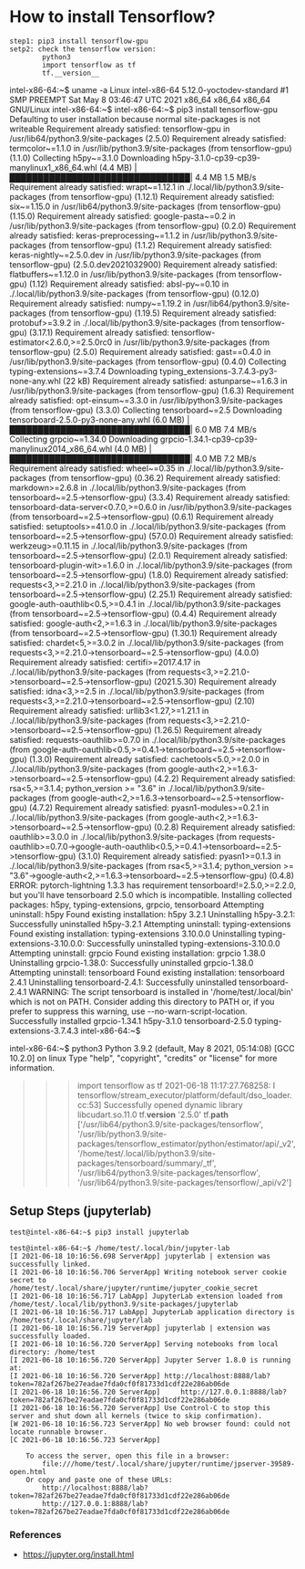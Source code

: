 # How to install Tensorflow?
    step1: pip3 install tensorflow-gpu
    setp2: check the tensorflow version:
            python3
            import tensorflow as tf
            tf.__version__    
 intel-x86-64:~$ uname -a
 Linux intel-x86-64 5.12.0-yoctodev-standard #1 SMP PREEMPT Sat May 8 03:46:47 UTC 2021 x86_64 x86_64 x86_64 GNU/Linux
 intel-x86-64:~$ 
 intel-x86-64:~$ pip3 install tensorflow-gpu
 Defaulting to user installation because normal site-packages is not writeable
 Requirement already satisfied: tensorflow-gpu in /usr/lib64/python3.9/site-packages (2.5.0)
 Requirement already satisfied: termcolor~=1.1.0 in /usr/lib/python3.9/site-packages (from tensorflow-gpu) (1.1.0)
 Collecting h5py~=3.1.0
  Downloading h5py-3.1.0-cp39-cp39-manylinux1_x86_64.whl (4.4 MB)
     |████████████████████████████████| 4.4 MB 1.5 MB/s 
 Requirement already satisfied: wrapt~=1.12.1 in ./.local/lib/python3.9/site-packages (from tensorflow-gpu) (1.12.1)
 Requirement already satisfied: six~=1.15.0 in /usr/lib64/python3.9/site-packages (from tensorflow-gpu) (1.15.0)
 Requirement already satisfied: google-pasta~=0.2 in /usr/lib/python3.9/site-packages (from tensorflow-gpu) (0.2.0)
 Requirement already satisfied: keras-preprocessing~=1.1.2 in /usr/lib/python3.9/site-packages (from tensorflow-gpu) (1.1.2)
Requirement already satisfied: keras-nightly~=2.5.0.dev in /usr/lib/python3.9/site-packages (from tensorflow-gpu) (2.5.0.dev2021032900)
Requirement already satisfied: flatbuffers~=1.12.0 in /usr/lib/python3.9/site-packages (from tensorflow-gpu) (1.12)
Requirement already satisfied: absl-py~=0.10 in ./.local/lib/python3.9/site-packages (from tensorflow-gpu) (0.12.0)
Requirement already satisfied: numpy~=1.19.2 in /usr/lib64/python3.9/site-packages (from tensorflow-gpu) (1.19.5)
Requirement already satisfied: protobuf>=3.9.2 in ./.local/lib/python3.9/site-packages (from tensorflow-gpu) (3.17.1)
Requirement already satisfied: tensorflow-estimator<2.6.0,>=2.5.0rc0 in /usr/lib/python3.9/site-packages (from tensorflow-gpu) (2.5.0)
Requirement already satisfied: gast==0.4.0 in /usr/lib/python3.9/site-packages (from tensorflow-gpu) (0.4.0)
Collecting typing-extensions~=3.7.4
  Downloading typing_extensions-3.7.4.3-py3-none-any.whl (22 kB)
Requirement already satisfied: astunparse~=1.6.3 in /usr/lib/python3.9/site-packages (from tensorflow-gpu) (1.6.3)
Requirement already satisfied: opt-einsum~=3.3.0 in /usr/lib/python3.9/site-packages (from tensorflow-gpu) (3.3.0)
Collecting tensorboard~=2.5
  Downloading tensorboard-2.5.0-py3-none-any.whl (6.0 MB)
     |████████████████████████████████| 6.0 MB 7.4 MB/s 
Collecting grpcio~=1.34.0
  Downloading grpcio-1.34.1-cp39-cp39-manylinux2014_x86_64.whl (4.0 MB)
     |████████████████████████████████| 4.0 MB 7.2 MB/s 
Requirement already satisfied: wheel~=0.35 in ./.local/lib/python3.9/site-packages (from tensorflow-gpu) (0.36.2)
Requirement already satisfied: markdown>=2.6.8 in ./.local/lib/python3.9/site-packages (from tensorboard~=2.5->tensorflow-gpu) (3.3.4)
Requirement already satisfied: tensorboard-data-server<0.7.0,>=0.6.0 in /usr/lib/python3.9/site-packages (from tensorboard~=2.5->tensorflow-gpu) (0.6.1)
Requirement already satisfied: setuptools>=41.0.0 in ./.local/lib/python3.9/site-packages (from tensorboard~=2.5->tensorflow-gpu) (57.0.0)
Requirement already satisfied: werkzeug>=0.11.15 in ./.local/lib/python3.9/site-packages (from tensorboard~=2.5->tensorflow-gpu) (2.0.1)
Requirement already satisfied: tensorboard-plugin-wit>=1.6.0 in ./.local/lib/python3.9/site-packages (from tensorboard~=2.5->tensorflow-gpu) (1.8.0)
Requirement already satisfied: requests<3,>=2.21.0 in ./.local/lib/python3.9/site-packages (from tensorboard~=2.5->tensorflow-gpu) (2.25.1)
Requirement already satisfied: google-auth-oauthlib<0.5,>=0.4.1 in ./.local/lib/python3.9/site-packages (from tensorboard~=2.5->tensorflow-gpu) (0.4.4)
Requirement already satisfied: google-auth<2,>=1.6.3 in ./.local/lib/python3.9/site-packages (from tensorboard~=2.5->tensorflow-gpu) (1.30.1)
Requirement already satisfied: chardet<5,>=3.0.2 in ./.local/lib/python3.9/site-packages (from requests<3,>=2.21.0->tensorboard~=2.5->tensorflow-gpu) (4.0.0)
Requirement already satisfied: certifi>=2017.4.17 in ./.local/lib/python3.9/site-packages (from requests<3,>=2.21.0->tensorboard~=2.5->tensorflow-gpu) (2021.5.30)
Requirement already satisfied: idna<3,>=2.5 in ./.local/lib/python3.9/site-packages (from requests<3,>=2.21.0->tensorboard~=2.5->tensorflow-gpu) (2.10)
Requirement already satisfied: urllib3<1.27,>=1.21.1 in ./.local/lib/python3.9/site-packages (from requests<3,>=2.21.0->tensorboard~=2.5->tensorflow-gpu) (1.26.5)
Requirement already satisfied: requests-oauthlib>=0.7.0 in ./.local/lib/python3.9/site-packages (from google-auth-oauthlib<0.5,>=0.4.1->tensorboard~=2.5->tensorflow-gpu) (1.3.0)
Requirement already satisfied: cachetools<5.0,>=2.0.0 in ./.local/lib/python3.9/site-packages (from google-auth<2,>=1.6.3->tensorboard~=2.5->tensorflow-gpu) (4.2.2)
Requirement already satisfied: rsa<5,>=3.1.4; python_version >= "3.6" in ./.local/lib/python3.9/site-packages (from google-auth<2,>=1.6.3->tensorboard~=2.5->tensorflow-gpu) (4.7.2)
Requirement already satisfied: pyasn1-modules>=0.2.1 in ./.local/lib/python3.9/site-packages (from google-auth<2,>=1.6.3->tensorboard~=2.5->tensorflow-gpu) (0.2.8)
Requirement already satisfied: oauthlib>=3.0.0 in ./.local/lib/python3.9/site-packages (from requests-oauthlib>=0.7.0->google-auth-oauthlib<0.5,>=0.4.1->tensorboard~=2.5->tensorflow-gpu) (3.1.0)
Requirement already satisfied: pyasn1>=0.1.3 in ./.local/lib/python3.9/site-packages (from rsa<5,>=3.1.4; python_version >= "3.6"->google-auth<2,>=1.6.3->tensorboard~=2.5->tensorflow-gpu) (0.4.8)
ERROR: pytorch-lightning 1.3.3 has requirement tensorboard!=2.5.0,>=2.2.0, but you'll have tensorboard 2.5.0 which is incompatible.
Installing collected packages: h5py, typing-extensions, grpcio, tensorboard
  Attempting uninstall: h5py
    Found existing installation: h5py 3.2.1
    Uninstalling h5py-3.2.1:
      Successfully uninstalled h5py-3.2.1
  Attempting uninstall: typing-extensions
    Found existing installation: typing-extensions 3.10.0.0
    Uninstalling typing-extensions-3.10.0.0:
      Successfully uninstalled typing-extensions-3.10.0.0
  Attempting uninstall: grpcio
    Found existing installation: grpcio 1.38.0
    Uninstalling grpcio-1.38.0:
      Successfully uninstalled grpcio-1.38.0
  Attempting uninstall: tensorboard
    Found existing installation: tensorboard 2.4.1
    Uninstalling tensorboard-2.4.1:
      Successfully uninstalled tensorboard-2.4.1
  WARNING: The script tensorboard is installed in '/home/test/.local/bin' which is not on PATH.
  Consider adding this directory to PATH or, if you prefer to suppress this warning, use --no-warn-script-location.
Successfully installed grpcio-1.34.1 h5py-3.1.0 tensorboard-2.5.0 typing-extensions-3.7.4.3
intel-x86-64:~$ 

intel-x86-64:~$ python3
Python 3.9.2 (default, May  8 2021, 05:14:08) 
[GCC 10.2.0] on linux
Type "help", "copyright", "credits" or "license" for more information.
>>> import tensorflow as tf
2021-06-18 11:17:27.768258: I tensorflow/stream_executor/platform/default/dso_loader.cc:53] Successfully opened dynamic library libcudart.so.11.0
>>> tf.__version__
'2.5.0'
>>> tf.__path__
['/usr/lib64/python3.9/site-packages/tensorflow', '/usr/lib/python3.9/site-packages/tensorflow_estimator/python/estimator/api/_v2', '/home/test/.local/lib/python3.9/site-packages/tensorboard/summary/_tf', '/usr/lib64/python3.9/site-packages/tensorflow', '/usr/lib64/python3.9/site-packages/tensorflow/_api/v2']
>>>   






## Setup Steps (jupyterlab)

```
test@intel-x86-64:~$ pip3 install jupyterlab
```
```
test@intel-x86-64:~$ /home/test/.local/bin/jupyter-lab
[I 2021-06-18 10:16:56.698 ServerApp] jupyterlab | extension was successfully linked.
[I 2021-06-18 10:16:56.706 ServerApp] Writing notebook server cookie secret to /home/test/.local/share/jupyter/runtime/jupyter_cookie_secret
[I 2021-06-18 10:16:56.717 LabApp] JupyterLab extension loaded from /home/test/.local/lib/python3.9/site-packages/jupyterlab
[I 2021-06-18 10:16:56.717 LabApp] JupyterLab application directory is /home/test/.local/share/jupyter/lab
[I 2021-06-18 10:16:56.719 ServerApp] jupyterlab | extension was successfully loaded.
[I 2021-06-18 10:16:56.720 ServerApp] Serving notebooks from local directory: /home/test
[I 2021-06-18 10:16:56.720 ServerApp] Jupyter Server 1.8.0 is running at:
[I 2021-06-18 10:16:56.720 ServerApp] http://localhost:8888/lab?token=782af267be27eadae7fda0cf0f81733d1cdf22e286ab06de
[I 2021-06-18 10:16:56.720 ServerApp]     http://127.0.0.1:8888/lab?token=782af267be27eadae7fda0cf0f81733d1cdf22e286ab06de
[I 2021-06-18 10:16:56.720 ServerApp] Use Control-C to stop this server and shut down all kernels (twice to skip confirmation).
[W 2021-06-18 10:16:56.723 ServerApp] No web browser found: could not locate runnable browser.
[C 2021-06-18 10:16:56.723 ServerApp] 
    
    To access the server, open this file in a browser:
        file:///home/test/.local/share/jupyter/runtime/jpserver-39589-open.html
    Or copy and paste one of these URLs:
        http://localhost:8888/lab?token=782af267be27eadae7fda0cf0f81733d1cdf22e286ab06de
        http://127.0.0.1:8888/lab?token=782af267be27eadae7fda0cf0f81733d1cdf22e286ab06de

```

### References

* https://jupyter.org/install.html

